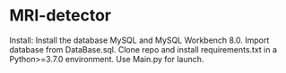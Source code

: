 # MRI-detector
Install:
Install the database MySQL and MySQL Workbench 8.0. Import database from DataBase.sql.
Clone repo and install requirements.txt in a Python>=3.7.0 environment. Use Main.py for launch.
